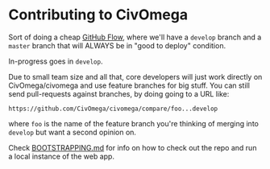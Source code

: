 # Contributing to CivOmega

Sort of doing a cheap [GitHub Flow](http://scottchacon.com/2011/08/31/github-flow.html),
where we'll have a `develop` branch and a `master` branch that will ALWAYS be
in "good to deploy" condition.

In-progress goes in `develop`.

Due to small team size and all that, core developers will just work directly
on CivOmega/civomega and use feature branches for big stuff. You can still
send pull-requests against branches, by doing going to a URL like:

```https://github.com/CivOmega/civomega/compare/foo...develop```

where `foo` is the name of the feature branch you're thinking of merging into
`develop` but want a second opinion on.

Check [BOOTSTRAPPING.md](BOOTSTRAPPING.md) for info on how to check out the
repo and run a local instance of the web app.
